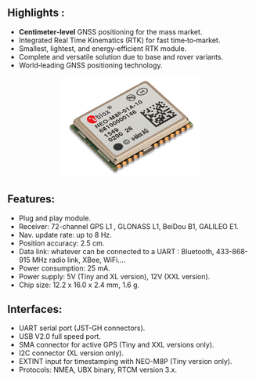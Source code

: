 ## Highlights :

* **Centimeter‑level** GNSS positioning for the mass market.
* Integrated Real Time Kinematics (RTK) for fast time‑to‑market.
* Smallest, lightest, and energy‑efficient RTK module.
* Complete and versatile solution due to base and rover variants.
* World‑leading GNSS positioning technology.


<p align="center">
  <img src="./images/m8pchip.png?raw=true" alt="M8P Ublox chip"/>
</p>
 

## Features:

* Plug and play module.
* Receiver: 72-channel GPS L1 , GLONASS L1, BeiDou B1, GALILEO E1.
* Nav. update rate: up to 8 Hz.
* Position accuracy: 2.5 cm.
* Data link: whatever can be connected to a UART : Bluetooth, 433-868-915 MHz radio link, XBee, WiFi….
* Power consumption: 25 mA.
* Power supply: 5V (Tiny and XL version), 12V (XXL version).
* Chip size: 12.2 x 16.0 x 2.4 mm, 1.6 g.
 

## Interfaces:

* UART serial port (JST-GH connectors).
* USB V2.0 full speed port.
* SMA connector for active GPS (Tiny and XXL versions only).
* I2C connector (XL version only).
* EXTINT input for timestamping with NEO-M8P (Tiny version only).
* Protocols: NMEA, UBX binary, RTCM version 3.x.
